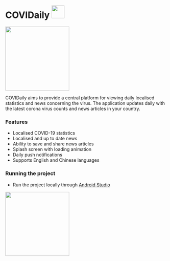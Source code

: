 # COVIDaily <img src="https://i.imgur.com/ObvFDnR.png" width="40"/>

<img src="https://i.imgur.com/Ceeb9Li.png" width="200"/>

COVIDaily aims to provide a central platform for viewing daily localised statistics and news concerning the virus. The application updates daily with the latest corona virus counts and news articles in your country.

### Features
* Localised COVID-19 statistics
* Localised and up to date news
* Ability to save and share news articles
* Splash screen with loading animation
* Daily push notifications
* Supports English and Chinese languages

### Running the project
* Run the project locally through [Android Studio](https://developer.android.com/studio)

<p float="left" text-align="center">
  <img src="https://i.imgur.com/yQT6YM5.png" width="200"/>
</p>

